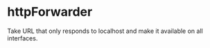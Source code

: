 # httpForwarder
Take URL that only responds to localhost and make it available on all interfaces.  
